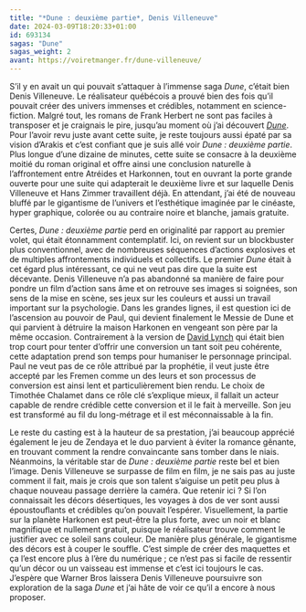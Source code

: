 ```yaml
---
title: "*Dune : deuxième partie*, Denis Villeneuve"
date: 2024-03-09T18:20:33+01:00
id: 693134 
sagas: "Dune"
sagas_weight: 2
avant: https://voiretmanger.fr/dune-villeneuve/
---
```


S’il y en avait un qui pouvait s’attaquer à l’immense saga *Dune*, c’était bien Denis Villeneuve. Le réalisateur québécois a prouvé bien des fois qu’il pouvait créer des univers immenses et crédibles, notamment en science-fiction. Malgré tout, les romans de Frank Herbert ne sont pas faciles à transposer et je craignais le pire, jusqu’au moment où j’ai découvert [*Dune*](https://voiretmanger.fr/dune-villeneuve/). Pour l’avoir revu juste avant cette suite, je reste toujours aussi épaté par sa vision d’Arakis et c’est confiant que je suis allé voir *Dune : deuxième partie*. Plus longue d’une dizaine de minutes, cette suite se consacre à la deuxième moitié du roman original et offre ainsi une conclusion naturelle à l’affrontement entre Atréides et Harkonnen, tout en ouvrant la porte grande ouverte pour une suite qui adapterait le deuxième livre et sur laquelle Denis Villeneuve et Hans Zimmer travaillent déjà. En attendant, j’ai été de nouveau bluffé par le gigantisme de l’univers et l’esthétique imaginée par le cinéaste, hyper graphique, colorée ou au contraire noire et blanche, jamais gratuite.

Certes, *Dune : deuxième partie* perd en originalité par rapport au premier volet, qui était étonnamment contemplatif. Ici, on revient sur un blockbuster plus conventionnel, avec de nombreuses séquences d’actions explosives et de multiples affrontements individuels et collectifs. Le premier *Dune* était à cet égard plus intéressant, ce qui ne veut pas dire que la suite est décevante. Denis Villeneuve n’a pas abandonné sa manière de faire pour pondre un film d’action sans âme et on retrouve ses images si soignées, son sens de la mise en scène, ses jeux sur les couleurs et aussi un travail important sur la psychologie. Dans les grandes lignes, il est question ici de l’ascension au pouvoir de Paul, qui devient finalement le Messie de Dune et qui parvient à détruire la maison Harkonen en vengeant son père par la même occasion. Contrairement à la version de [David Lynch](https://voiretmanger.fr/dune-lynch/) qui était bien trop court pour tenter d’offrir une conversion un tant soit peu cohérente, cette adaptation prend son temps pour humaniser le personnage principal. Paul ne veut pas de ce rôle attribué par la prophétie, il veut juste être accepté par les Fremen comme un des leurs et son processus de conversion est ainsi lent et particulièrement bien rendu. Le choix de Timothée Chalamet dans ce rôle clé s’explique mieux, il fallait un acteur capable de rendre crédible cette conversion et il le fait à merveille. Son jeu est transformé au fil du long-métrage et il est méconnaissable à la fin. 

Le reste du casting est à la hauteur de sa prestation, j’ai beaucoup apprécié également le jeu de Zendaya et le duo parvient à éviter la romance gênante, en trouvant comment la rendre convaincante sans tomber dans le niais. Néanmoins, la véritable star de *Dune : deuxième partie* reste bel et bien l’image. Denis Villeneuve se surpasse de film en film, je ne sais pas au juste comment il fait, mais je crois que son talent s’aiguise un petit peu plus à chaque nouveau passage derrière la caméra. Que retenir ici ? Si l’on connaissait les décors désertiques, les voyages à dos de ver sont aussi époustouflants et crédibles qu’on pouvait l’espérer. Visuellement, la partie sur la planète Harkonen est peut-être la plus forte, avec un noir et blanc magnifique et nullement gratuit, puisque le réalisateur trouve comment le justifier avec ce soleil sans couleur. De manière plus générale, le gigantisme des décors est à couper le souffle. C’est simple de créer des maquettes et ça l’est encore plus à l’ère du numérique ; ce n’est pas si facile de ressentir qu’un décor ou un vaisseau est immense et c’est ici toujours le cas. J’espère que Warner Bros laissera Denis Villeneuve poursuivre son exploration de la saga *Dune* et j’ai hâte de voir ce qu’il a encore à nous proposer. 


